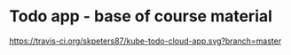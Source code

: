 # Todo app - base of course material
https://travis-ci.org/skpeters87/kube-todo-cloud-app.svg?branch=master